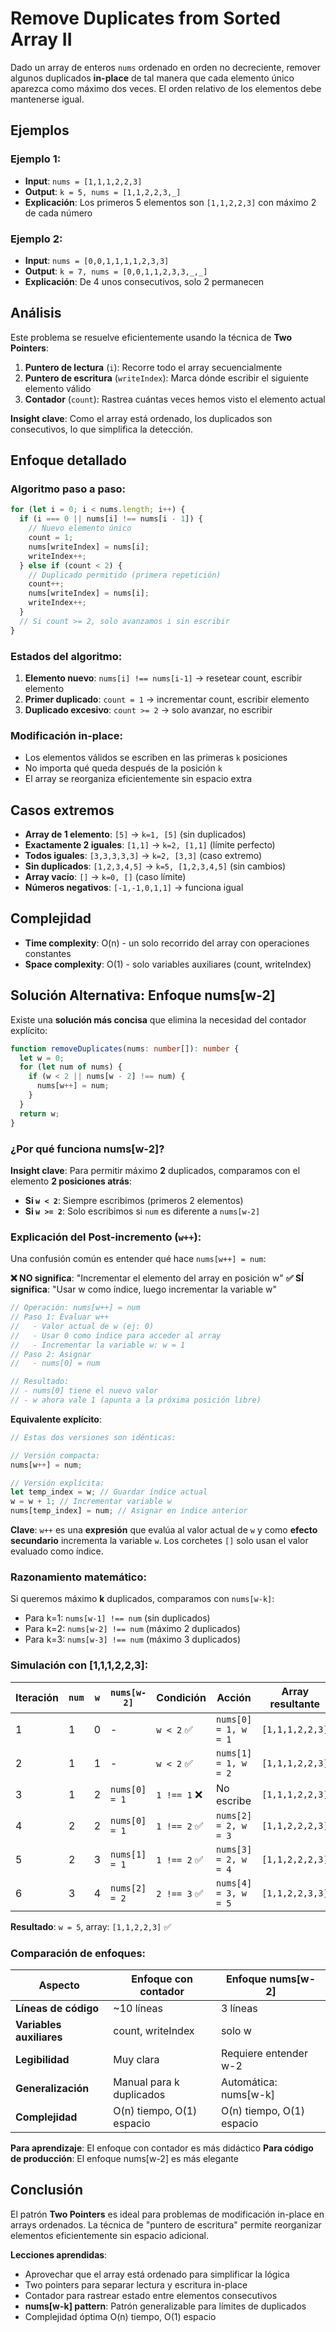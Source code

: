 # Remove Duplicates from Sorted Array II

Dado un array de enteros `nums` ordenado en orden no decreciente, remover algunos duplicados **in-place** de tal manera que cada elemento único aparezca como máximo dos veces. El orden relativo de los elementos debe mantenerse igual.

## Ejemplos

### Ejemplo 1:

- **Input**: `nums = [1,1,1,2,2,3]`
- **Output**: `k = 5, nums = [1,1,2,2,3,_]`
- **Explicación**: Los primeros 5 elementos son `[1,1,2,2,3]` con máximo 2 de cada número

### Ejemplo 2:

- **Input**: `nums = [0,0,1,1,1,1,2,3,3]`
- **Output**: `k = 7, nums = [0,0,1,1,2,3,3,_,_]`
- **Explicación**: De 4 unos consecutivos, solo 2 permanecen

## Análisis

Este problema se resuelve eficientemente usando la técnica de **Two Pointers**:

1. **Puntero de lectura** (`i`): Recorre todo el array secuencialmente
2. **Puntero de escritura** (`writeIndex`): Marca dónde escribir el siguiente elemento válido
3. **Contador** (`count`): Rastrea cuántas veces hemos visto el elemento actual

**Insight clave**: Como el array está ordenado, los duplicados son consecutivos, lo que simplifica la detección.

## Enfoque detallado

### Algoritmo paso a paso:

```typescript
for (let i = 0; i < nums.length; i++) {
  if (i === 0 || nums[i] !== nums[i - 1]) {
    // Nuevo elemento único
    count = 1;
    nums[writeIndex] = nums[i];
    writeIndex++;
  } else if (count < 2) {
    // Duplicado permitido (primera repetición)
    count++;
    nums[writeIndex] = nums[i];
    writeIndex++;
  }
  // Si count >= 2, solo avanzamos i sin escribir
}
```

### Estados del algoritmo:

1. **Elemento nuevo**: `nums[i] !== nums[i-1]` → resetear count, escribir elemento
2. **Primer duplicado**: `count = 1` → incrementar count, escribir elemento
3. **Duplicado excesivo**: `count >= 2` → solo avanzar, no escribir

### Modificación in-place:

- Los elementos válidos se escriben en las primeras `k` posiciones
- No importa qué queda después de la posición `k`
- El array se reorganiza eficientemente sin espacio extra

## Casos extremos

- **Array de 1 elemento**: `[5]` → `k=1, [5]` (sin duplicados)
- **Exactamente 2 iguales**: `[1,1]` → `k=2, [1,1]` (límite perfecto)
- **Todos iguales**: `[3,3,3,3,3]` → `k=2, [3,3]` (caso extremo)
- **Sin duplicados**: `[1,2,3,4,5]` → `k=5, [1,2,3,4,5]` (sin cambios)
- **Array vacío**: `[]` → `k=0, []` (caso límite)
- **Números negativos**: `[-1,-1,0,1,1]` → funciona igual

## Complejidad

- **Time complexity**: O(n) - un solo recorrido del array con operaciones constantes
- **Space complexity**: O(1) - solo variables auxiliares (count, writeIndex)

## Solución Alternativa: Enfoque nums[w-2]

Existe una **solución más concisa** que elimina la necesidad del contador explícito:

```typescript
function removeDuplicates(nums: number[]): number {
  let w = 0;
  for (let num of nums) {
    if (w < 2 || nums[w - 2] !== num) {
      nums[w++] = num;
    }
  }
  return w;
}
```

### ¿Por qué funciona nums[w-2]?

**Insight clave**: Para permitir máximo **2** duplicados, comparamos con el elemento **2 posiciones atrás**:

- **Si `w < 2`**: Siempre escribimos (primeros 2 elementos)
- **Si `w >= 2`**: Solo escribimos si `num` es diferente a `nums[w-2]`

### Explicación del Post-incremento (`w++`):

Una confusión común es entender qué hace `nums[w++] = num`:

**❌ NO significa**: "Incrementar el elemento del array en posición w"
**✅ SÍ significa**: "Usar w como índice, luego incrementar la variable w"

```typescript
// Operación: nums[w++] = num
// Paso 1: Evaluar w++
//   - Valor actual de w (ej: 0)
//   - Usar 0 como índice para acceder al array
//   - Incrementar la variable w: w = 1
// Paso 2: Asignar
//   - nums[0] = num

// Resultado:
// - nums[0] tiene el nuevo valor
// - w ahora vale 1 (apunta a la próxima posición libre)
```

**Equivalente explícito**:

```typescript
// Estas dos versiones son idénticas:

// Versión compacta:
nums[w++] = num;

// Versión explícita:
let temp_index = w; // Guardar índice actual
w = w + 1; // Incrementar variable w
nums[temp_index] = num; // Asignar en índice anterior
```

**Clave**: `w++` es una **expresión** que evalúa al valor actual de `w` y como **efecto secundario** incrementa la variable `w`. Los corchetes `[]` solo usan el valor evaluado como índice.

### Razonamiento matemático:

Si queremos máximo **k** duplicados, comparamos con `nums[w-k]`:

- Para k=1: `nums[w-1] !== num` (sin duplicados)
- Para k=2: `nums[w-2] !== num` (máximo 2 duplicados)
- Para k=3: `nums[w-3] !== num` (máximo 3 duplicados)

### Simulación con [1,1,1,2,2,3]:

| Iteración | `num` | `w` | `nums[w-2]`   | Condición    | Acción               | Array resultante |
| --------- | ----- | --- | ------------- | ------------ | -------------------- | ---------------- |
| 1         | 1     | 0   | -             | `w < 2` ✅   | `nums[0] = 1, w = 1` | `[1,1,1,2,2,3]`  |
| 2         | 1     | 1   | -             | `w < 2` ✅   | `nums[1] = 1, w = 2` | `[1,1,1,2,2,3]`  |
| 3         | 1     | 2   | `nums[0] = 1` | `1 !== 1` ❌ | No escribe           | `[1,1,1,2,2,3]`  |
| 4         | 2     | 2   | `nums[0] = 1` | `1 !== 2` ✅ | `nums[2] = 2, w = 3` | `[1,1,2,2,2,3]`  |
| 5         | 2     | 3   | `nums[1] = 1` | `1 !== 2` ✅ | `nums[3] = 2, w = 4` | `[1,1,2,2,2,3]`  |
| 6         | 3     | 4   | `nums[2] = 2` | `2 !== 3` ✅ | `nums[4] = 3, w = 5` | `[1,1,2,2,3,3]`  |

**Resultado**: `w = 5`, array: `[1,1,2,2,3]` ✅

### Comparación de enfoques:

| Aspecto                  | Enfoque con contador      | Enfoque nums[w-2]         |
| ------------------------ | ------------------------- | ------------------------- |
| **Líneas de código**     | ~10 líneas                | 3 líneas                  |
| **Variables auxiliares** | count, writeIndex         | solo w                    |
| **Legibilidad**          | Muy clara                 | Requiere entender w-2     |
| **Generalización**       | Manual para k duplicados  | Automática: nums[w-k]     |
| **Complejidad**          | O(n) tiempo, O(1) espacio | O(n) tiempo, O(1) espacio |

**Para aprendizaje**: El enfoque con contador es más didáctico
**Para código de producción**: El enfoque nums[w-2] es más elegante

## Conclusión

El patrón **Two Pointers** es ideal para problemas de modificación in-place en arrays ordenados. La técnica de "puntero de escritura" permite reorganizar elementos eficientemente sin espacio adicional.

**Lecciones aprendidas**:

- Aprovechar que el array está ordenado para simplificar la lógica
- Two pointers para separar lectura y escritura in-place
- Contador para rastrear estado entre elementos consecutivos
- **nums[w-k] pattern**: Patrón generalizable para límites de duplicados
- Complejidad óptima O(n) tiempo, O(1) espacio
